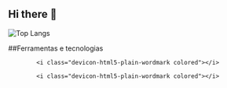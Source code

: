 ## Hi there 👋
![Top Langs](https://github-readme-stats.vercel.app/api/top-langs/?andreelzs=anuraghazra&layout=compact)
<!--


Here are some ideas to get you started:

- 🔭 I’m currently working on ...
- 🌱 I’m currently learning ...
- 👯 I’m looking to collaborate on ...
- 🤔 I’m looking for help with ...
- 💬 Ask me about ...
- 📫 How to reach me: ...
- 😄 Pronouns: ...
- ⚡ Fun fact: ...
-->

##Ferramentas e tecnologias

            <i class="devicon-html5-plain-wordmark colored"></i>
          
            <i class="devicon-html5-plain-wordmark colored"></i>
          
